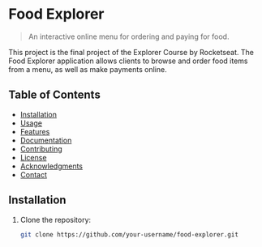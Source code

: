 # Food Explorer

> An interactive online menu for ordering and paying for food.

This project is the final project of the Explorer Course by Rocketseat.
The Food Explorer application allows clients to browse and order food items from a menu, as well as make payments online.

## Table of Contents

- [Installation](#installation)
- [Usage](#usage)
- [Features](#features)
- [Documentation](#documentation)
- [Contributing](#contributing)
- [License](#license)
- [Acknowledgments](#acknowledgments)
- [Contact](#contact)

## Installation

1. Clone the repository:

   ```bash
   git clone https://github.com/your-username/food-explorer.git
